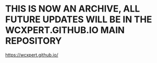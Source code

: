 # THIS IS NOW AN ARCHIVE, ALL FUTURE UPDATES WILL BE IN THE WCXPERT.GITHUB.IO MAIN REPOSITORY
https://wcxpert.github.io/
